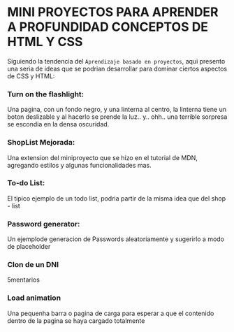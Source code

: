 # MINI PROYECTOS PARA APRENDER A PROFUNDIDAD CONCEPTOS DE HTML Y CSS

Siguiendo la tendencia del `Aprendizaje basado en proyectos`, aqui presento una seria de ideas que se podrian desarrollar para dominar ciertos aspectos de CSS y HTML:

### Turn on the flashlight:

Una pagina, con un fondo negro, y una linterna al centro, la linterna tiene un boton deslizable y al hacerlo se prende la luz.. y.. ohh.. una terrible sorpresa se escondia en la densa oscuridad.

### ShopList Mejorada:

Una extension del miniproyecto que se hizo en el tutorial de MDN, agregando estilos y algunas funcionalidades mas.

### To-do List:

El tipico ejemplo de un todo list, podria partir de la misma idea que del shop - list

### Password generator:

Un ejemplode generacion de Passwords aleatoriamente y sugerirlo a modo de placeholder

### Clon de un DNI

5mentarios

### Load animation

Una pequenha barra o pagina de carga para esperar a que el contenido dentro de la pagina se haya cargado totalmente


